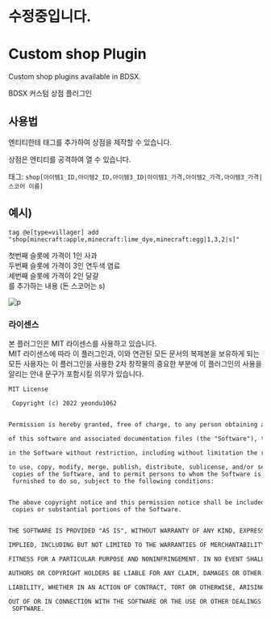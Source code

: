 # 수정중입니다.
# Custom shop Plugin

Custom shop plugins available in BDSX.   
  
BDSX 커스텀 상점 플러그인 
     
## 사용법    
엔티티한테 태그를 추가하여 상점을 제작할 수 있습니다.<br>
 
상점은 엔티티를 공격하여 열 수 있습니다.     
     
태그: `shop[아이템1_ID,아이템2_ID,아이템3_ID|아이템1_가격,아이템2_가격,아이템3_가격|스코어 이름]`
  

   
## 예시) 

`tag @e[type=villager] add "shop[minecraft:apple,minecraft:lime_dye,minecraft:egg|1,3,2|s]"`  

첫번째 슬롯에 가격이 1인 사과<br>
두번째 슬롯에 가격이 3인 연두색 염료<br>
세번째 슬롯에 가격이 2인 달걀<br>
를 추가하는 내용 (돈 스코어는 s)     

![p](test.png)




### 라이센스     
본 플러그인은 MIT 라이센스를 사용하고 있습니다.<br> 
MIT 라이센스에 따라 이 플러그인과, 이와 연관된 모든 문서의 복제본을 보유하게 되는 모든 사용자는 이 플러그인을 사용한 2차 창작물의 중요한 부분에 이 플러그인의 사용을 알리는 안내 문구가 포함시킬 의무가 있습니다. <br> 
```
MIT License 
  
 Copyright (c) 2022 yeondu1062
  
 Permission is hereby granted, free of charge, to any person obtaining a copy 
 of this software and associated documentation files (the "Software"), to deal 
 in the Software without restriction, including without limitation the rights 
 to use, copy, modify, merge, publish, distribute, sublicense, and/or sell 
 copies of the Software, and to permit persons to whom the Software is 
 furnished to do so, subject to the following conditions: 
  
 The above copyright notice and this permission notice shall be included in all 
 copies or substantial portions of the Software. 
  
 THE SOFTWARE IS PROVIDED "AS IS", WITHOUT WARRANTY OF ANY KIND, EXPRESS OR 
 IMPLIED, INCLUDING BUT NOT LIMITED TO THE WARRANTIES OF MERCHANTABILITY, 
 FITNESS FOR A PARTICULAR PURPOSE AND NONINFRINGEMENT. IN NO EVENT SHALL THE 
 AUTHORS OR COPYRIGHT HOLDERS BE LIABLE FOR ANY CLAIM, DAMAGES OR OTHER 
 LIABILITY, WHETHER IN AN ACTION OF CONTRACT, TORT OR OTHERWISE, ARISING FROM, 
 OUT OF OR IN CONNECTION WITH THE SOFTWARE OR THE USE OR OTHER DEALINGS IN THE 
 SOFTWARE.
```
